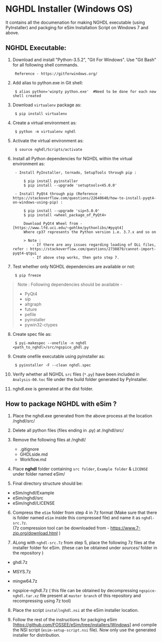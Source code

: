 NGHDL Installer (Windows OS)
====


It contains all the documenation for making NGHDL executable (using PyInstaller) and packging for eSim Installation Script on Windows 7 and above.


## NGHDL Executable:

1. Download and install "Python-3.5.2", "Git For Windows". Use "Git Bash" for all following shell commands.
		
		Reference - https://gitforwindows.org/

2. Add alias to python.exe in Git shell:

		$ alias python='winpty python.exe'	#Need to be done for each new shell created

3. Download `virtualenv` package as:

	    $ pip install virtualenv

4. Create a virtual environment as:

		$ python -m virtualenv nghdl

5. Activate the virtual environment as:
	
		$ source nghdl/Scripts/activate

6. Install all Python dependencies for NGHDL within the virtual environment as:
		
		- Install PyInstaller, tornado, SetupTools through pip :

			$ pip install pyinstaller
			$ pip install --upgrade 'setuptools<45.0.0'
		
		- Install PyQt4 through pip (Reference - https://stackoverflow.com/questions/22640640/how-to-install-pyqt4-on-windows-using-pip) :
			
			$ pip install --upgrade 'sip<5.0.0'
			$ pip install <wheel_package_of_PyQt4>
			
			Download PyQt4 Wheel from - [https://www.lfd.uci.edu/~gohlke/pythonlibs/#pyqt4]
			Where cp37 represents the Python version i.e. 3.7.x and so on

			> Note : 
				- If there are any issues regarding loading of DLL files, refer : https://stackoverflow.com/questions/2738879/cannot-import-pyqt4-qtgui
				- If above step works, then goto step 7.

7. Test whether only NGHDL dependencies are available or not:

		$ pip freeze

> Note : Following dependencies should be available -
>	- PyQt4
>	- sip
>	- altgraph
>	- future
>	- pefile
>	- pyinstaller
>	- pywin32-ctypes


8. Create spec file as:

		$ pyi-makespec --onefile -n nghdl <path_to_nghdl>/src/ngspice_ghdl.py

9. Create onefile executable using pyinstaller as:
		
		$ pyinstaller -F --clean nghdl.spec

10. Verify whether all NGHDL `src` files (`*.py`) have been included in `Analysis-00.toc` file under the build folder generated by PyInstaller.
11. nghdl.exe is generated at the dist folder.



## How to package NGHDL with eSim ?

1. Place the nghdl.exe generated from the above process at the location /nghdl/src/

2. Delete all python files (files ending in .py) at /nghdl/src/

3. Remove the following files at /nghdl/
    - .gitignore
    - GHDLside.md
    - Workflow.md

4. Place **nghdl** folder containing `src folder`, `Example folder` & `LICENSE` under folder named eSim/

5. Final directory structure should be: 
- eSim/nghdl/Example
- eSim/nghdl/src 
- eSim/nghdl/LICENSE 

6. Compress the `eSim` folder from step 4 in 7z format (Make sure that there is folder named `eSim` inside this compressed file) and name it as `nghdl-src.7z`.\
(7z compression tool can be downloaded from - https://www.7-zip.org/download.html )

7. ALong with `nghdl-src.7z` from step 5, place the following 7z files at the installer folder for eSim.
(these can be obtained under *sources/* folder in the repository )
- ghdl.7z
- MSYS.7z
- mingw64.7z

- ngspice-nghdl.7z ( this file can be obtained by decompressing `ngspice-nghdl.tar.xz` file present at `master branch` of this repository and recompressing using 7z tool)

8.  Place the script `installnghdl.nsi` at the eSim installer location.

9. Follow the rest of the instructions for packging eSim [https://github.com/FOSSEE/eSim/tree/installers/Windows] and compile the NSI script (`esim-setup-script.nsi` file). Now only use the generated installer for distribution.
